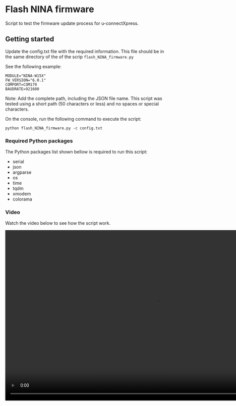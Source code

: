 # Flash NINA firmware

Script to test the firmware update process for u-connectXpress.

## Getting started

Update the config.txt file with the required information. This file should be in the same directory of the of the scrip `flash_NINA_firmware.py`

See the following example:
```
MODULE="NINA-W15X"
FW_VERSION="6.0.1"
COMPORT=COM179
BAUDRATE=921600
```

Note: Add the complete path, including the JSON file name. This script was tested using a short path (50 characters or less) and no spaces or special characters.


On the console, run the following command to execute the script:
```
python flash_NINA_firmware.py -c config.txt
```

### Required Python packages

The Python packages list shown bellow is required to run this script:

- serial
- json
- argparse
- os
- time
- tqdm
- xmodem
- colorama

### Video

Watch the video below to see how the script work.

<video src="media/how_to_use_the_script.mp4" width="960" height="540" controls></video>